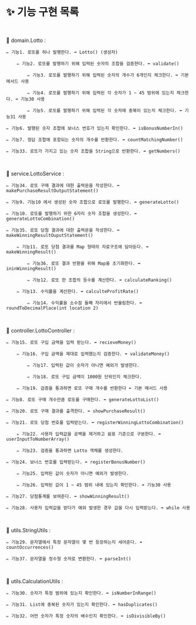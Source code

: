 # ✨ 기능 구현  목록

<br>

📕 domain.Lotto :

    ✏️ 기능1. 로또를 하나 발행한다. ➡ Lotto() (생성자)
    
        ✏️ 기능2. 로또를 발행하기 위해 입력된 숫자의 조합을 검증한다. ➡ validate()

            ✏️ 기능3. 로또를 발행하기 위해 입력된 숫자의 개수가 6개인지 체크한다. ➡ 기본 메서드 사용
    
            ✏️ 기능4. 로또를 발행하기 위해 입력된 각 숫자가 1 ~ 45 범위에 있는지 체크한다. ➡ 기능30 사용
            
            ✏️ 기능5. 로또를 발행하기 위해 입력된 각 숫자에 중복이 있는지 체크한다. ➡ 기능31 사용

    ✏️ 기능6. 발행된 숫자 조합에 보너스 번호가 있는지 확인한다. ➡ isBonusNumberIn()

    ✏️ 기능7. 정답 조합에 포함되는 숫자의 개수를 반환한다. ➡ countMatchingNumber()

    ✏️ 기능33. 로또가 가지고 있는 숫자 조합을 String으로 반환한다. ➡ getNumbers()

<br>

📕 service.LottoService :

    ✏️ 기능34. 로또 구매 결과에 대한 출력문을 작성한다. ➡ makePurchaseResultOutputStatement()

    ✏️ 기능9. 기능10 에서 생성된 숫자 조합으로 로또를 발행한다. ➡ generateLotto() 
            
    ✏️ 기능10. 로또를 발행하기 위한 6자리 숫자 조합을 생성한다. ➡ generateLottoCombination()

    ✏️ 기능35. 로또 당첨 결과에 대한 출력문을 작성한다. ➡ makeWinningResultOuputStatement()

        ✏️ 기능11. 로또 당첨 결과를 Map 형태의 자료구조에 담아둔다. ➡ makeWinningResult() 

            ✏️ 기능36. 로또 결과 반환을 위해 Map을 초기화한다. ➡ ininWinningResult()
    
            ✏️ 기능12. 로또 한 조합의 등수를 계산한다. ➡ calculateRanking()

        ✏️ 기능13. 수익률을 계산한다. ➡ calculteProfitRate()

            ✏️ 기능14. 수익률을 소수점 둘째 자리에서 반올림한다. ➡ roundToDecimalPlace(int location 2)

<br>

📕 controller.LottoController :

    ✏️ 기능15. 로또 구입 금액을 입력 받는다. ➡ recieveMoney() 

        ✏️ 기능16. 구입 금액을 제대로 입력했는지 검증한다. ➡ validateMoney() 

            ✏️ 기능17. 입력된 값이 숫자가 아니면 예외가 발생한다.
    
            ✏️ 기능18. 로또 구입 금액이 1000원 단위인지 체크한다.
        
        ✏️ 기능19. 검증을 통과하면 로또 구매 개수를 반환한다 ➡ 기본 메서드 사용

    ✏️ 기능8. 로또 구매 개수만큼 로또를 구매한다. ➡ generateLottoList() 

    ✏️ 기능20. 로또 구매 결과를 출격한다. ➡ showPurchaseResult()  

    ✏️ 기능21. 로또 당첨 번호를 입력받는다. ➡ registerWinningLottoCombination() 

        ✏️ 기능22. 사용자 입력값을 공백을 제거하고 쉼표 기준으로 구분한다. ➡ userInputToNumberArray() 

        ✏️ 기능23. 검증을 통과하면 Lotto 객체를 생성한다.

    ✏️ 기능24. 보너스 번호를 입력받는다. ➡ registerBonusNumber()

        ✏️ 기능25. 입력된 값이 숫자가 아니면 예외가 발생한다. 

        ✏️ 기능26. 입력된 값이 1 ~ 45 범위 내에 있는지 확인한다. ➡ 기능30 사용

    ✏️ 기능27. 당첨통계를 보여준다. ➡ showWinningResult()

    ✏️ 기능28. 사용자 입력값을 받다가 예외 발생한 경우 값을 다시 입력받는다. ➡ while 사용

<br>

📕 utils.StringUtils :

    ✏️ 기능29. 문자열에서 특정 문자열이 몇 번 등장하는지 세어준다. ➡ countOccurrences() 

    ✏️ 기능37. 문자열을 정수형 숫자로 변환한다. ➡ parseInt() 

<br>

📕 utils.CalculationUtils :

    ✏️ 기능30. 숫자가 특정 범위에 있는지 확인한다. ➡ isNumberInRange()

    ✏️ 기능31. List에 중복된 숫자가 있는지 확인한다. ➡ hasDuplicates() 
    
    ✏️ 기능32. 어떤 숫자가 특정 숫자의 배수인지 확인한다. ➡ isDivisibleBy()